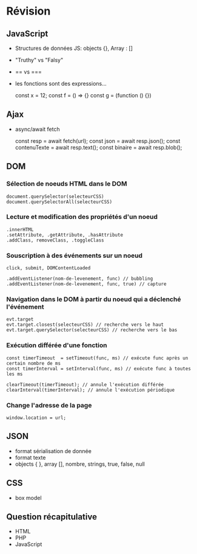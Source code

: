 # Révision

## JavaScript

- Structures de données JS: objects {}, Array : []
- "Truthy" vs "Falsy"
- == vs ===
- les fonctions sont des expressions...

    const x = 12;
    const f = () => {}
    const g = (function () {})

## Ajax

- async/await fetch

    const resp = await fetch(url);
    const json = await resp.json();
    const contenuTexte = await resp.text();
    const binaire = await resp.blob();

## DOM

### Sélection de noeuds HTML dans le DOM

    document.querySelector(selecteurCSS)
    document.querySelectorAll(selecteurCSS)

### Lecture et modification des propriétés d'un noeud

    .innerHTML
    .setAttribute, .getAttribute, .hasAttribute
    .addClass, removeClass, .toggleClass

### Souscription à des événements sur un noeud

    click, submit, DOMContentLoaded

    .addEventListener(nom-de-levenement, func) // bubbling
    .addEventListener(nom-de-levenement, func, true) // capture

### Navigation dans le DOM à partir du noeud qui a déclenché l'événement

    evt.target
    evt.target.closest(selecteurCSS) // recherche vers le haut
    evt.target.querySelector(selecteurCSS) // recherche vers le bas

### Exécution différée d'une fonction

    const timerTimeout  = setTimeout(func, ms) // exécute func après un certain nombre de ms
    const timerInterval = setInterval(func, ms) // exécute func à toutes les ms

    clearTimeout(timerTimeout); // annule l'exécution différée
    clearInterval(timerInterval); // annule l'exécution périodique

### Change l'adresse de la page

    window.location = url;

## JSON

- format sérialisation de donnée
- format texte
- objects { }, array [], nombre, strings, true, false, null

## CSS

- box model

## Question récapitulative

- HTML
- PHP
- JavaScript







